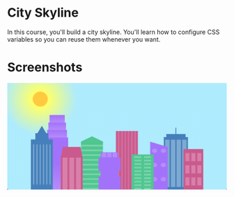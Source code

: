 # City Skyline

In this course, you'll build a city skyline. You'll learn how to configure CSS variables so you can reuse them whenever you want.

# Screenshots

<img src="https://github.com/scheuringtamas/freeCodeCamp/blob/main/Responsive_Web_Design/CitySkyline/CitySkyline.png" />
